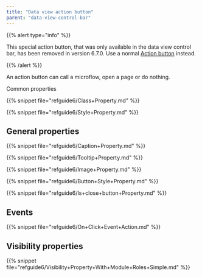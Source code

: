 ```yaml
---
title: "Data view action button"
parent: "data-view-control-bar"
---
```



{{% alert type="info" %}}

This special action button, that was only available in the data view control bar, has been removed in version 6.7.0. Use a normal [Action button](action-button) instead.

{{% /alert %}}

An action button can call a microflow, open a page or do nothing. 

Common properties

{{% snippet file="refguide6/Class+Property.md" %}}

{{% snippet file="refguide6/Style+Property.md" %}}

## General properties

{{% snippet file="refguide6/Caption+Property.md" %}}

{{% snippet file="refguide6/Tooltip+Property.md" %}}

{{% snippet file="refguide6/Image+Property.md" %}}

{{% snippet file="refguide6/Button+Style+Property.md" %}}

{{% snippet file="refguide6/Is+close+button+Property.md" %}}

## Events

{{% snippet file="refguide6/On+Click+Event+Action.md" %}}

## Visibility properties

{{% snippet file="refguide6/Visibility+Property+With+Module+Roles+Simple.md" %}}
